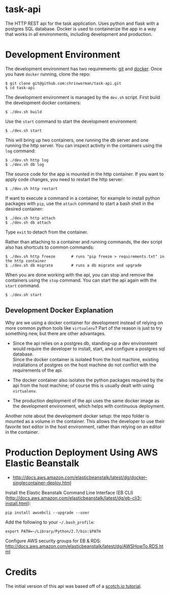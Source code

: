 # task-api
The HTTP REST api for the task application.  Uses python and flask with a
postgres SQL database.  Docker is used to containerize the app in a way
that works in all environments, including development and production.

# Development Environment
The development environment has two requirements:
[git](https://git-scm.com/downloads) and
[docker](https://store.docker.com/search?type=edition&offering=community).
Once you have `docker` running, clone the repo:
```
$ git clone git@github.com:chrisworman/task-api.git
$ cd task-api
```

The development environment is managed by the `dev.sh` script.  First build
the development docker containers:
```
$ ./dev.sh build
```

Use the `start` command to start the development environment:
```
$ ./dev.sh start
```

This will bring up two containers, one running the db server and one
running the http server.  You can inspect activity in the containers using
the `log` command:
```
$ ./dev.sh http log
$ ./dev.sh db log
```

The source code for the app is mounted in the http container.  If you want
to apply code changes, you need to restart the http server:
```
$ ./dev.sh http restart
```

If want to execute a command in a container, for example to install python
packages with `pip`, use the `attach` command to start a bash shell in the
desired container:
```
$ ./dev.sh http attach
$ ./dev.sh db attach
```
Type `exit` to detach from the container.

Rather than attaching to a container and running commands, the dev script
also has shortcuts to common commands:
```
$ ./dev.sh http freeze       # runs "pip freeze > requirements.txt" in the http container
$ ./dev.sh db migrate        # runs a db migrate and upgrade
```

When you are done working with the api, you can stop and remove the containers
using the `stop` command.  You can start the api again with the `start`
command.
```
$ ./dev.sh start
```

## Development Docker Explanation
Why are we using a docker container for development instead of relying on more
common python tools like `virtualenv`?  Part of the reason is just to try
something new, but there are other advantages.  

* Since the api relies on a postgres db, standing-up a dev environment would
require the developer to install, start, and configure a postgres sql database.  
Since the docker container is isolated from the host machine, existing
installations of postgres on the host machine do not conflict with the
requirements of the api.

* The docker container also isolates the python packages required by the api
from the host machine; of course this is usually dealt with using `virtualenv`.

* The production deployment of the api uses the same docker image as the
development environment, which helps with continuous deployment.

Another note about the development docker setup: the repo folder is mounted as
a volume in the container.  This allows the developer to use their favorite
text editor in the host environment, rather than relying on an editor in the
container.

# Production Deployment Using AWS Elastic Beanstalk

* http://docs.aws.amazon.com/elasticbeanstalk/latest/dg/docker-singlecontainer-deploy.html

Install the Elastic Beanstalk Command Line Interface (EB CLI)
(http://docs.aws.amazon.com/elasticbeanstalk/latest/dg/eb-cli3-install.html):
```
pip install awsebcli --upgrade --user
```

Add the following to your `~/.bash_profile`:
```
export PATH=~/Library/Python/2.7/bin:$PATH
```

Configure AWS security groups for EB & RDS:
http://docs.aws.amazon.com/elasticbeanstalk/latest/dg/AWSHowTo.RDS.html

# Credits
The initial version of this api was based off of a
[scotch.io tutorial](https://scotch.io/tutorials/build-a-restful-api-with-flask-the-tdd-way).
